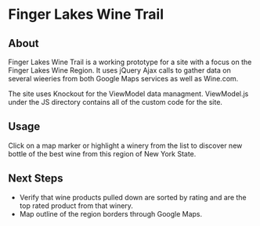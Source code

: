 # Finger Lakes Wine Trail

## About

Finger Lakes Wine Trail is a working prototype for a site with a focus on the Finger Lakes Wine Region. It uses jQuery Ajax calls to gather data on several wieeries from both Google Maps services as well as Wine.com.

The site uses Knockout for the ViewModel data managment. ViewModel.js under the JS directory contains all of the custom code for the site. 

## Usage

Click on a map marker or highlight a winery from the list to discover new bottle of the best wine from this region of New York State.

## Next Steps

- Verify that wine products pulled down are sorted by rating and are the top rated product from that winery.
- Map outline of the region borders through Google Maps.